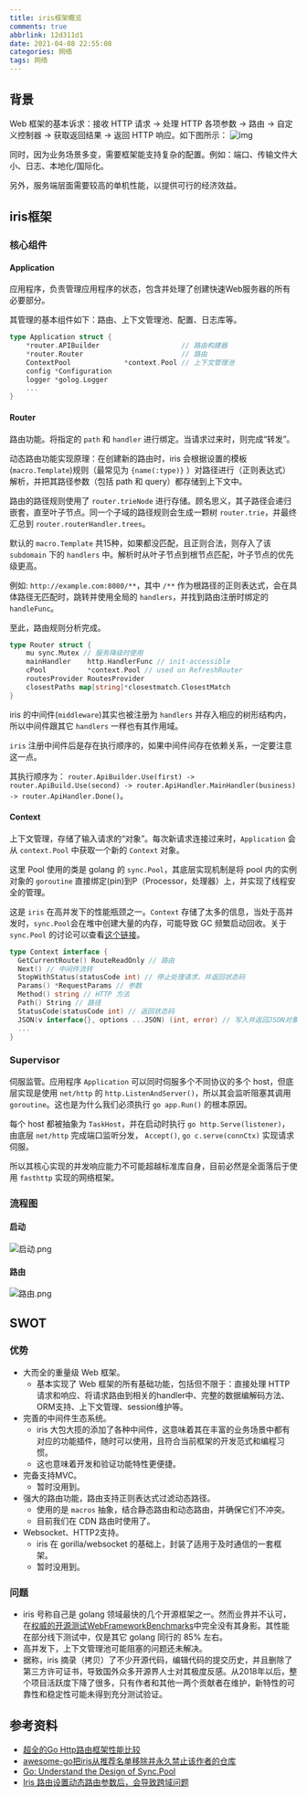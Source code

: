 ```yaml
---
title: iris框架概览
comments: true
abbrlink: 12d311d1
date: 2021-04-08 22:55:08
categories: 网络
tags: 网络
---
```


## 背景

Web 框架的基本诉求：接收 HTTP 请求 -> 处理 HTTP 各项参数 -> 路由 -> 自定义控制器 ->   获取返回结果 -> 返回 HTTP 响应。如下图所示：
![img](https://pic1.zhimg.com/80/v2-988e45bb7c2676d2cd6d00ab620743cd_hd.jpg)

同时，因为业务场景多变，需要框架能支持复杂的配置。例如：端口、传输文件大小、日志、本地化/国际化。

另外，服务端层面需要较高的单机性能，以提供可行的经济效益。

## iris框架

### 核心组件

#### Application

应用程序，负责管理应用程序的状态，包含并处理了创建快速Web服务器的所有必要部分。

其管理的基本组件如下：路由、上下文管理池、配置、日志库等。

```go
type Application struct {
	*router.APIBuilder                    // 路由构建器
	*router.Router                        // 路由
	ContextPool             *context.Pool // 上下文管理池
	config *Configuration
	logger *golog.Logger
	...
}
```

#### Router

路由功能。将指定的 `path` 和 `handler` 进行绑定。当请求过来时，则完成“转发”。

动态路由功能实现原理：在创建新的路由时，iris 会根据设置的模板(`macro.Template`)规则（最常见为 `{name(:type)}` ）对路径进行（正则表达式）解析，并把其路径参数（包括 path 和 query）都存储到上下文中。

路由的路径规则使用了 `router.trieNode` 进行存储。顾名思义，其子路径会递归嵌套，直至叶子节点。同一个子域的路径规则会生成一颗树 `router.trie`，并最终汇总到 `router.routerHandler.trees`。

默认的 `macro.Template` 共15种，如果都没匹配，且正则合法，则存入了该 `subdomain` 下的 `handlers` 中。解析时从叶子节点到根节点匹配，叶子节点的优先级更高。

例如: `http://example.com:8080/**`，其中 `/**` 作为根路径的正则表达式，会在具体路径无匹配时，跳转并使用全局的 `handlers`，并找到路由注册时绑定的 `handleFunc`。

至此，路由规则分析完成。

```go
type Router struct {
	mu sync.Mutex // 服务降级时使用
	mainHandler    http.HandlerFunc // init-accessible
	cPool          *context.Pool // used on RefreshRouter
	routesProvider RoutesProvider
	closestPaths map[string]*closestmatch.ClosestMatch
}
```

iris 的中间件(`middleware`)其实也被注册为 `handlers` 并存入相应的树形结构内，所以中间件跟其它 `handlers` 一样也有其作用域。

`iris` 注册中间件后是存在执行顺序的，如果中间件间存在依赖关系，一定要注意这一点。

其执行顺序为： `router.ApiBuilder.Use(first) -> router.ApiBuild.Use(second) -> router.ApiHandler.MainHandler(business) -> router.ApiHandler.Done()`。

#### Context

上下文管理，存储了输入请求的“对象”。每次新请求连接过来时，`Application` 会从 `context.Pool` 中获取一个新的 `Context` 对象。

这里 Pool 使用的类是 golang 的 `sync.Pool`，其底层实现机制是将 pool 内的实例对象的 `goroutine` 直接绑定(pin)到P（Processor，处理器）上，并实现了线程安全的管理。

这是 `iris` 在高并发下的性能瓶颈之一。`Context` 存储了太多的信息，当处于高并发时，`sync.Pool`会在堆中创建大量的内存，可能导致 GC 频繁启动回收。关于 `sync.Pool` 的讨论可以查看[这个链接](https://github.com/golang/go/issues/23199)。

```go
type Context interface {
  GetCurrentRoute() RouteReadOnly // 路由
  Next() // 中间件流转
  StopWithStatus(statusCode int) // 停止处理请求，并返回状态码
  Params() *RequestParams // 参数
  Method() string // HTTP 方法
  Path() String // 路径
  StatusCode(statusCode int) // 返回状态码
  JSON(v interface{}, options ...JSON) (int, error) // 写入并返回JSON对象
  ...
}
```

### Supervisor

伺服监管。应用程序 `Application` 可以同时伺服多个不同协议的多个 host，但底层实现是使用 `net/http` 的 `http.ListenAndServer()`，所以其会监听阻塞其调用 `goroutine`。这也是为什么我们必须执行 `go app.Run()` 的根本原因。

每个 host 都被抽象为 `TaskHost`，并在启动时执行 `go http.Serve(listener)`，由底层 `net/http` 完成端口监听分发， `Accept()`, `go c.serve(connCtx)` 实现请求伺服。

所以其核心实现的并发响应能力不可能超越标准库自身，目前必然是全面落后于使用 `fasthttp` 实现的网络框架。

### 流程图

#### 启动

![启动.png](https://i.loli.net/2020/06/19/pgh6w3I1cirA7Nv.png)

#### 路由

![路由.png](https://i.loli.net/2020/06/19/o16cGjRUYXif3A7.png)

## SWOT

### 优势

* 大而全的重量级 Web 框架。
  * 基本实现了 Web 框架的所有基础功能，包括但不限于：直接处理 HTTP 请求和响应、将请求路由到相关的handler中、完整的数据编解码方法、ORM支持、上下文管理、session维护等。
* 完善的中间件生态系统。
  * iris 大包大揽的添加了各种中间件，这意味着其在丰富的业务场景中都有对应的功能插件，随时可以使用，且符合当前框架的开发范式和编程习惯。
  * 这也意味着开发和验证功能特性更便捷。
* 完备支持MVC。
  * 暂时没用到。
* 强大的路由功能，路由支持正则表达式过滤动态路径。
  * 使用的是 `macros` 抽象，结合静态路由和动态路由，并确保它们不冲突。
  * 目前我们在 CDN 路由时使用了。
* Websocket、HTTP2支持。
  * iris 在 gorilla/websocket 的基础上，封装了适用于及时通信的一套框架。
  * 暂时没用到。

### 问题

* iris 号称自己是 golang 领域最快的几个开源框架之一。然而业界并不认可，在[权威的开源测试WebFrameworkBenchmarks](https://www.techempower.com/benchmarks)中完全没有其身影。其性能在部分线下测试中，仅是其它 golang 同行的 85% 左右。
* 高并发下，上下文管理池可能阻塞的问题还未解决。
* 据称，iris 摘录（拷贝）了不少开源代码，编辑代码的提交历史，并且删除了第三方许可证书，导致国外众多开源界人士对其极度反感。从2018年以后，整个项目活跃度下降了很多，只有作者和其他一两个贡献者在维护，新特性的可靠性和稳定性可能未得到充分测试验证。

## 参考资料

* [超全的Go Http路由框架性能比较](https://colobu.com/2016/03/23/Go-HTTP-request-router-and-web-framework-benchmark/)
* [awesome-go把iris从推荐名单移除并永久禁止该作者的仓库](https://github.com/avelino/awesome-go/pull/1730#issuecomment-352275025)
* [Go: Understand the Design of Sync.Pool](https://medium.com/a-journey-with-go/go-understand-the-design-of-sync-pool-2dde3024e277)
* [Iris 路由设置动态路由参数后，会导致跨域问题](https://learnku.com/go/t/45758)